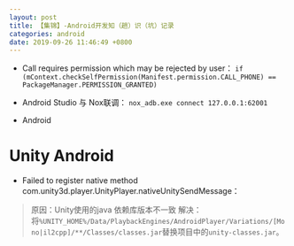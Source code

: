 ```yaml
---
layout: post
title: 【集锦】-Android开发知（趟）识（坑）记录
categories: android
date: 2019-09-26 11:46:49 +0800
---
```


- Call requires permission which may be rejected by user： `if (mContext.checkSelfPermission(Manifest.permission.CALL_PHONE) == PackageManager.PERMISSION_GRANTED) `

- Android Studio 与 Nox联调： `nox_adb.exe connect 127.0.0.1:62001`

- Android

# Unity Android

- Failed to register native method com.unity3d.player.UnityPlayer.nativeUnitySendMessage：
> 原因：Unity使用的java 依赖库版本不一致
> 解决：将`%UNITY_HOME%/Data/PlaybackEngines/AndroidPlayer/Variations/[Mono|il2cpp]/**/Classes/classes.jar`替换项目中的`unity-classes.jar`。
